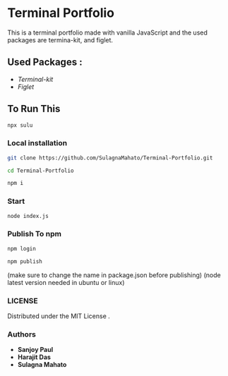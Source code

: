 # Terminal Portfolio

This is a terminal portfolio made with vanilla JavaScript and the used packages are termina-kit, and figlet.

## Used Packages :

- _Terminal-kit_
- _Figlet_

## To Run This

```bash
npx sulu
```

### Local installation

```bash
git clone https://github.com/SulagnaMahato/Terminal-Portfolio.git
```

```bash
cd Terminal-Portfolio
```

```bash
npm i
```

### Start

```bash
node index.js
```

### Publish To npm

```bash
npm login
```

```bash
npm publish
```

(make sure to change the name in package.json before publishing)
(node latest version needed in ubuntu or linux)

### LICENSE

Distributed under the MIT License .

### Authors

- **Sanjoy Paul**
- **Harajit Das**
- **Sulagna Mahato**
